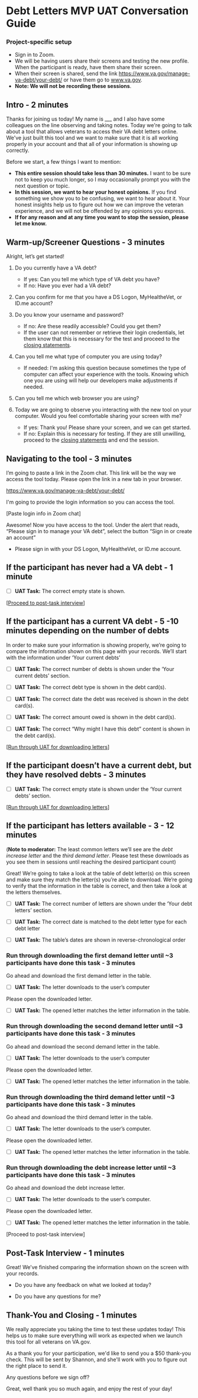 # Debt Letters MVP UAT Conversation Guide

### Project-specific setup

- Sign in to Zoom.
- We will be having users share their screens and testing the new profile. When the participant is ready, have them share their screen.
- When their screen is shared, send the link https://www.va.gov/manage-va-debt/your-debt/ or have them go to www.va.gov. 
- **Note: We will not be recording these sessions**.


## Intro - 2 minutes

Thanks for joining us today! My name is ___ and I also have some colleagues on the line observing and taking notes. Today we're going to talk about a tool that allows veterans to access their VA debt letters online. We've just built this tool and we want to make sure that it is all working properly in your account and that all of your information is showing up correctly.

Before we start, a few things I want to mention:

- **This entire session should take less than 30 minutes.** I want to be sure not to keep you much longer, so I may occasionally prompt you with the next question or topic.
- **In this session, we want to hear your honest opinions.** If you find something we show you to be confusing, we want to hear about it. Your honest insights help us to figure out how we can improve the veteran experience, and we will not be offended by any opinions you express.
- **If for any reason and at any time you want to stop the session, please let me know.** 

## Warm-up/Screener Questions - 3 minutes

Alright, let’s get started! 

1. Do you currently have a VA debt?
   - If yes: Can you tell me which type of VA debt you have? 
   - If no: Have you ever had a VA debt?

2. Can you confirm for me that you have a DS Logon, MyHealtheVet, or ID.me account? 

3. Do you know your username and password? 
   - If no: Are these readily accessible? Could you get them?
   - If the user can not remember or retrieve their login credentials, let them know that this is necessary for the test and proceed to the [closing statements](https://github.com/department-of-veterans-affairs/va.gov-team/new/master/products/debt-letters-mvp/research/uat-aug20#thank-you-and-closing---1-minutes).

4. Can you tell me what type of computer you are using today? 
   - If needed: I'm asking this question because sometimes the type of computer can affect your experience with the tools. Knowing which one you are using will help our developers make adjustments if needed.

5. Can you tell me which web browser you are using?

6. Today we are going to observe you interacting with the new tool on your computer. Would you feel comfortable sharing your screen with me?
   - If yes: Thank you! Please share your screen, and we can get started.   
   - If no: Explain this is necessary for testing. If they are still unwilling, proceed to the [closing statements](https://github.com/department-of-veterans-affairs/va.gov-team/new/master/products/debt-letters-mvp/research/uat-aug20#thank-you-and-closing---1-minutes) and end the session.

## Navigating to the tool - 3 minutes 

I’m going to paste a link in the Zoom chat. This link will be the way we access the tool today. Please open the link in a new tab in your browser. 

https://www.va.gov/manage-va-debt/your-debt/

I'm going to provide the login information so you can access the tool. 

[Paste login info in Zoom chat]

Awesome! Now you have access to the tool. Under the alert that reads, “Please sign in to manage your VA debt”, select the button “Sign in or create an account” 
- Please sign in with your DS Logon, MyHealtheVet, or ID.me account. 

## If the participant has never had a VA debt - 1 minute
 - [ ] **UAT Task:** The correct empty state is shown.

[[Proceed to post-task interview](https://github.com/department-of-veterans-affairs/va.gov-team/new/master/products/debt-letters-mvp/research/uat-aug20#post-task-interview---1-minutes)] 

## If the participant has a current VA debt - 5 -10 minutes depending on the number of debts

In order to make sure your information is showing properly, we’re going to compare the information shown on this page with your records. We’ll start with the information under ‘Your current debts’

 - [ ] **UAT Task:** The correct number of debts is shown under the ‘Your current debts’ section.

 - [ ] **UAT Task:** The correct debt type is shown in the debt card(s).
 
 - [ ] **UAT Task:** The correct date the debt was received is shown in the debt card(s). 

 - [ ] **UAT Task:** The correct amount owed is shown in the debt card(s).

 - [ ] **UAT Task:** The correct “Why might I have this debt” content is shown in the debt card(s).

[[Run through UAT for downloading letters](https://github.com/department-of-veterans-affairs/va.gov-team/new/master/products/debt-letters-mvp/research/uat-aug20#if-the-participant-has-letters-available---3---12-minutes)]

## If the participant doesn’t have a current debt, but they have resolved debts - 3 minutes

 - [ ] **UAT Task:** The correct empty state is shown under the ‘Your current debts’ section.

[[Run through UAT for downloading letters](https://github.com/department-of-veterans-affairs/va.gov-team/new/master/products/debt-letters-mvp/research/uat-aug20#if-the-participant-has-letters-available---3---12-minutes)]

## If the participant has letters available - 3 - 12 minutes

(**Note to moderator:** The least common letters we’ll see are the _debt increase letter_ and the _third demand letter_. Please test these downloads as you see them in sessions until reaching the desired participant count)

Great! We’re going to take a look at the table of debt letter(s) on this screen and make sure they match the letter(s) you’re able to download. We’re going to verify that the information in the table is correct, and then take a look at the letters themselves. 

 - [ ] **UAT Task:** The correct number of letters are shown under the ‘Your debt letters’ section.
 
 - [ ] **UAT Task:** The correct date is matched to the debt letter type for each debt letter

 - [ ] **UAT Task:** The table’s dates are shown in reverse-chronological order

### Run through downloading the first demand letter until ~3 participants have done this task - 3 minutes

Go ahead and download the first demand letter in the table. 

 - [ ] **UAT Task:** The letter downloads to the user’s computer

Please open the downloaded letter. 

 - [ ] **UAT Task:** The opened letter matches the letter information in the table.

### Run through downloading the second demand letter until ~3 participants have done this task - 3 minutes

Go ahead and download the second demand letter in the table. 

 - [ ] **UAT Task:** The letter downloads to the user’s computer

Please open the downloaded letter.

 - [ ] **UAT Task:** The opened letter matches the letter information in the table.

### Run through downloading the third demand letter until ~3 participants have done this task - 3 minutes

Go ahead and download the third demand letter in the table. 

 - [ ] **UAT Task:** The letter downloads to the user’s computer.

Please open the downloaded letter. 

 - [ ] **UAT Task:** The opened letter matches the letter information in the table.

### Run through downloading the debt increase letter until ~3 participants have done this task - 3 minutes

Go ahead and download the debt increase letter.

 - [ ] **UAT Task:** The letter downloads to the user’s computer. 

Please open the downloaded letter. 

- [ ] **UAT Task:** The opened letter matches the letter information in the table.

[Proceed to post-task interview] 

## Post-Task Interview - 1 minutes

Great! We’ve finished comparing the information shown on the screen with your records. 
 
- Do you have any feedback on what we looked at today?

- Do you have any questions for me?

## Thank-You and Closing - 1 minutes

We really appreciate you taking the time to test these updates today! This helps us to make sure everything will work as expected when we launch this tool for all veterans on VA.gov.

As a thank you for your participation, we'd like to send you a $50 thank-you check. This will be sent by Shannon, and she'll work with you to figure out the right place to send it.

Any questions before we sign off?

Great, well thank you so much again, and enjoy the rest of your day!
 
